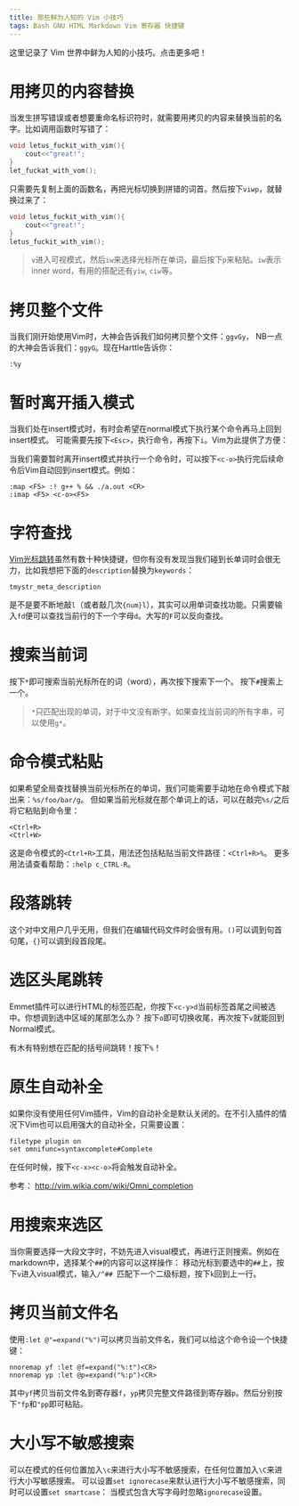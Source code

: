 ```yaml
---
title: 那些鲜为人知的 Vim 小技巧
tags: Bash GNU HTML Markdown Vim 寄存器 快捷键
---
```


这里记录了 Vim 世界中鲜为人知的小技巧。点击更多吧！

<!--more-->

# 用拷贝的内容替换

当发生拼写错误或者想要重命名标识符时，就需要用拷贝的内容来替换当前的名字。比如调用函数时写错了：

```cpp
void letus_fuckit_with_vim(){
    cout<<"great!";
}
let_fuckat_with_vom();
```

只需要先复制上面的函数名，再把光标切换到拼错的词首。然后按下`viwp`，就替换过来了：

```cpp
void letus_fuckit_with_vim(){
    cout<<"great!";
}
letus_fuckit_with_vim();
```

> `v`进入可视模式，然后`iw`来选择光标所在单词，最后按下`p`来粘贴。`iw`表示inner word，有用的搭配还有`yiw`, `ciw`等。

# 拷贝整个文件

当我们刚开始使用Vim时，大神会告诉我们如何拷贝整个文件：`ggvGy`，
NB一点的大神会告诉我们：`ggyG`。现在Harttle告诉你：

```
:%y
```

# 暂时离开插入模式

当我们处在insert模式时，有时会希望在normal模式下执行某个命令再马上回到insert模式。
可能需要先按下`<Esc>`，执行命令，再按下`i`。Vim为此提供了方便：

当我们需要暂时离开insert模式并执行一个命令时，可以按下`<c-o>`执行完后续命令后Vim自动回到insert模式。例如：

```
:map <F5> :! g++ % && ./a.out <CR>
:imap <F5> <c-o><F5>
```

# 字符查找

[Vim光标跳转][vim-cursor]虽然有数十种快捷键，但你有没有发现当我们碰到长单词时会很无力，比如我想把下面的`description`替换为`keywords`：

```
tmystr_meta_description
```

是不是要不断地敲`l`（或者敲几次`{num}l`），其实可以用单词查找功能。只需要输入`fd`便可以查找当前行的下一个字母`d`。大写的`F`可以反向查找。

# 搜索当前词

按下`*`即可搜索当前光标所在的词（word），再次按下搜索下一个。
按下`#`搜索上一个。

> `*`只匹配出现的单词，对于中文没有断字。如果查找当前词的所有字串，可以使用`g*`。

# 命令模式粘贴

如果希望全局查找替换当前光标所在的单词，我们可能需要手动地在命令模式下敲出来：`%s/foo/bar/g`。
但如果当前光标就在那个单词上的话，可以在敲完`%s/`之后将它粘贴到命令里：

```
<Ctrl+R>
<Ctrl+W>
```

这是命令模式的`<Ctrl+R>`工具，用法还包括粘贴当前文件路径：`<Ctrl+R>%`。
更多用法请查看帮助：`:help c_CTRL-R`。

# 段落跳转

这个对中文用户几乎无用，但我们在编辑代码文件时会很有用。`()`可以调到句首句尾，`{}`可以调到段首段尾。

# 选区头尾跳转

Emmet插件可以进行HTML的标签匹配，你按下`<c-y>d`当前标签首尾之间被选中。你想调到选中区域的尾部怎么办？
按下`o`即可切换收尾，再次按下`v`就能回到Normal模式。

有木有特别想在匹配的括号间跳转！按下`%`！

# 原生自动补全

如果你没有使用任何Vim插件，Vim的自动补全是默认关闭的。在不引入插件的情况下Vim也可以启用强大的自动补全，只需要设置：

```vim
filetype plugin on
set omnifunc=syntaxcomplete#Complete
```

在任何时候，按下`<c-x><c-o>`将会触发自动补全。

参考： http://vim.wikia.com/wiki/Omni_completion

# 用搜索来选区

当你需要选择一大段文字时，不妨先进入visual模式，再进行正则搜索。例如在markdown中，选择某个`##`的内容可以这样操作：
移动光标到要选中的`##`上，按下`v`进入visual模式，输入`/^## `匹配下一个二级标题，按下`k`回到上一行。

# 拷贝当前文件名

使用`:let @"=expand("%")`可以拷贝当前文件名，我们可以给这个命令设一个快捷键：

```vim
nnoremap yf :let @f=expand("%:t")<CR>
nnoremap yp :let @p=expand("%:p")<CR>
```

其中`yf`拷贝当前文件名到寄存器`f`，`yp`拷贝完整文件路径到寄存器`p`。然后分别按下`"fp`和`"pp`即可粘贴。

# 大小写不敏感搜索

可以在模式的任何位置加入`\c`来进行大小写不敏感搜索，在任何位置加入`\C`来进行大小写敏感搜索。
可以设置`set ignorecase`来默认进行大小写不敏感搜索，同时可以设置`set smartcase`：
当模式包含大写字母时忽略`ignorecase`设置。

[vim-cursor]: /2015/11/07/vim-cursor.html
